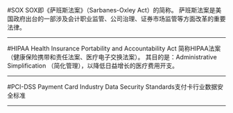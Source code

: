 #SOX
 SOX即《萨班斯法案》（Sarbanes-Oxley Act）的简称。
萨班斯法案是美国政府出台的一部涉及会计职业监管、公司治理、证券市场监管等方面改革的重要法律。
___________________________



#HIPAA
Health Insurance Portability and Accountability Act 简称HIPAA法案（健康保险携带和责任法案、医疗电子交换法案）。
其目的是：Administrative Simplification （简化管理），以降低日益增长的医疗费用开支。

___________________________


#PCI-DSS
Payment Card  Industry  Data Security   Standards支付卡行业数据安全标准

___________________________
